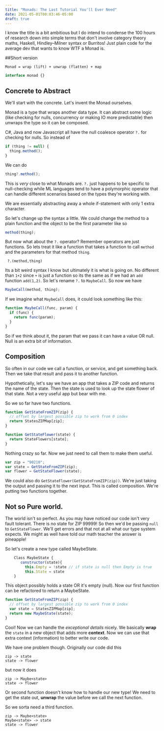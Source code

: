 ```yaml
---
title: "Monads: The Last Tutorial You'll Ever Need"
date: 2021-05-01T00:03:46-05:00
draft: true
---
```


I know the title is a bit ambitious but I do intend to condense the 100 hours of research down into simple terms that don't involve category theory maths, Haskell, Hindley–Milner syntax or Burritos! Just plain code for the average dev that wants to know WTF a Monad is.

##Short version

`Monad = wrap (lift) + unwrap (flatten) + map`

```typescript
interface monad {}
```

## Concrete to Abstract

We'll start with the concrete. Let's invent the Monad ourselves.

Monad is a type that wraps another data type. It can abstract some logic (like checking for nulls, concurrency or making IO more predictable) then unwraps the type so it can be composed.

C#, Java and now Javascript all have the null coalesce operator `?.` for checking for nulls. So instead of

```javascript
if (thing != null) {
  thing.method();
}
```

We can do

```javascript
thing?.method();
```

This is _very_ close to what Monads are. `?.` just happens to be specific to null-checking while ML languages tend to have a polymorphic operator that can handle different scenarios based on the types they're working with.

We are essentially abstracting away a whole if-statement with only 1 extra character.

So let's change up the syntax a little. We could change the method to a plain function and the object to be the first parameter like so

```javascript
method(thing);
```

But now what about the `?.` operator? Remember operators are just functions. So lets treat it like a function that takes a function to call `method` and the parameters for that method `thing`.

```
 ?.(method,thing)
```

Its a bit weird syntax I know but ultimately it is what is going on. No different than `1+2` since `+` is just a function so its the same as if we had an `add` function `add(1,2)`. So let's rename `?.` to `MaybeCall`. So now we have

```javascript
MaybeCall(method, thing);
```

If we imagine what `MaybeCall` does, it could look something like this:

```javascript
function MaybeCall(func, param) {
  if (func) {
    return func(param);
  }
}
```

So if we think about it, the param that we pass it can have a value OR null. Null is an extra bit of information.

## Composition

So often in our code we call a function, or service, and get something back. Then we take that result and pass it to another function.

Hypothetically, let's say we have an app that takes a ZIP code and returns the name of the state. Then the state is used to look up the state flower of that state. Not a very useful app but bear with me.

So we so far have two functions.

```javascript
function GetStateFromZIP(zip) {
  // offset by largest possible zip to work from 0 index
  return StatesZIPMap[zip];
}

function GetStateFlower(state) {
  return StateFlowers[state];
}
```

Nothing crazy so far. Now we just need to call them to make them useful.

```javascript
var zip = "90210";
var state = GetStateFromZIP(zip);
var flower = GetStateFlower(state);
```

We could also do `GetStateFlower(GetStateFromZIP(zip))`. We're just taking the output and passing it to the next input. This is called composition. We're putting two functions together.

## Not so Pure world.

The world isn't so perfect. As you may have noticed our code isn't very fault tolerant. There is no state for ZIP 99999! So then we'd be passing `null` to `GetStateFlower`. We'll get errors and that not at all what our type system expects. We might as well have told our math teacher the answer is pineapple!

So let's create a new type called MaybeState.

```javascript
    Class MaybeState {
       constructor(state){
         this.Empty = !state // if state is null then Empty is true
         this.State = state
    }
```

This object possibly holds a state OR it's empty (null).
Now our first function can be refactored to return a MaybeState.

```javascript
function GetStateFromZIP(zip) {
  // offset by largest possible zip to work from 0 index
  var state = StatesZIPMap[zip];
  return new MaybeState(state);
}
```

Cool! Now we can handle the _exceptional details_ nicely. We basically **wrap** the `state` in a new object that adds more **context**. Now we can use that extra context (information) to better write our code.

We have one problem though. Originally our code did this

    zip -> state
    state -> flower

but now it does

    zip -> Maybe<state>
    state -> flower

Or second function doesn't know how to handle our new type! We need to get the state out, **unwrap** the value before we call the next function.

So we sorta need a third function.

    zip -> Maybe<state>
    Maybe<state> -> state
    state -> flower
